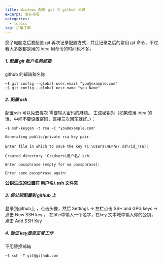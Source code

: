 ```yaml
---
title: Windows 配置 git 与 github 关联
excerpt: 留存待看
categories:
  - topics
tag: 扩展了解  
---
```



换了电脑之后要配置 git 再次记录配置方式，并且记录之后的常用 git 命令，不过我大多数都是用的 idea 用命令的时间也不多。


##### 1. 配置 git 账户名和邮箱
github 的邮箱和名称

    ~$ git config --global user.email "you@example.com"
    ~$ git config --global uesr.name "you Name"

##### 2. 配置 ssh
配置ssh 可以免去每次 需要输入密码的麻烦。
生成秘钥对（如果使用 idea 的话，中间不要设置密码，直接三次回车就好。）：

    ~$ ssh-keygen -t rsa -C "you@example.com"

    Generating public/private rsa key pair.

    Enter file in which to save the key (C:\Users\用户名/.ssh/id_rsa):

    Created directory 'C:\Users\用户名/.ssh'.

    Enter passphrase (empty for no passphrase):

    Enter same passphrase again:

**公钥生成的位置在 用户名/.ssh 文件夹**

##### 3. 将公钥配置到 github 上

登录到github上 ，点击头像，然后 Settings -> 左栏点击 SSH and GPG keys -> 点击 New SSH key 。
在title中输入一个名字，在key 文本域中输入你的公钥， 点击 Add SSH Key

##### 4. 验证 key是否正常工作
不用替换邮箱

    ~$ ssh -T git@github.com